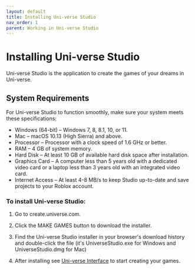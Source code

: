 ```yaml
---
layout: default
title: Installing Uni-verse Studio
nav_order: 1
parent: Working in Uni-verse Studio
---
```

# Installing Uni-verse Studio

Uni-verse Studio is the application to create the games of your dreams in Uni-verse.

## System Requirements

For Uni-verse Studio to function smoothly, make sure your system meets these specifications:

* Windows (64-bit) – Windows 7, 8, 8.1, 10, or 11.
* Mac – macOS 10.13 (High Sierra) and above.
* Processor – Processor with a clock speed of 1.6 GHz or better.
* RAM – 4 GB of system memory.
* Hard Disk – At least 10 GB of available hard disk space after installation.
* Graphics Card – A computer less than 5 years old with a dedicated video card or a laptop less than 3 years old with an integrated video card.
* Internet Access – At least 4-8 MB/s to keep Studio up-to-date and save projects to your Roblox account.

### To install Uni-verse Studio:

1. Go to create.universe.com.

2. Click the MAKE GAMES button to download the installer.

3. Find the Uni-verse Studio installer in your browser's download history and double-click the file (it's UniverseStudio.exe for Windows and UniverseStudio.dmg for Mac)

4. After installing see [Uni-verse Interface](./uni-verse%20interface.html) to start creating your games.
